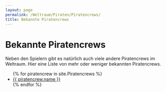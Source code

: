 ```yaml
---
layout: page
permalink: /Weltraum/Piraten/Piratencrews/
title: Bekannte Piratencrews
---
```


# Bekannte Piratencrews

Neben den Spielern gibt es natürlich auch viele andere Piratencrews im Weltraum. Hier eine Liste von mehr oder weniger bekannten Piratencrews.

<ul>
{% for piratencrew in site.Piratencrews %}
    <li><a href="{{ site.baseurl }}{{ piratencrew.permalink }}">{{ piratencrew.name }}</a></li>
{% endfor %}
</ul>
